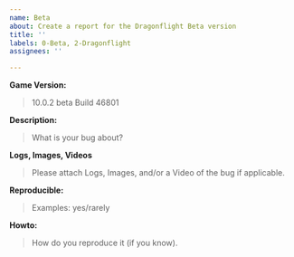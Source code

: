 ```yaml
---
name: Beta
about: Create a report for the Dragonflight Beta version
title: ''
labels: 0-Beta, 2-Dragonflight
assignees: ''

---
```


**Game Version:**
> 10.0.2 beta Build 46801

**Description:**
> What is your bug about?

**Logs, Images, Videos**
> Please attach Logs, Images, and/or a Video of the bug if applicable.

**Reproducible:**
> Examples: yes/rarely

**Howto:**
> How do you reproduce it (if you know).
